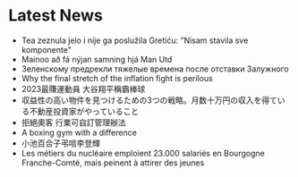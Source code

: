 # Latest News
-  Tea zeznula jelo i nije ga poslužila Gretiću: "Nisam stavila sve komponente"
-  Mainoo að fá nýjan samning hjá Man Utd
-  Зеленскому предрекли тяжелые времена после отставки Залужного
-  Why the final stretch of the inflation fight is perilous
-  2023最賺運動員 大谷翔平稱霸棒球
-  収益性の高い物件を見つけるための3つの戦略。月数十万円の収入を得ている不動産投資家がやっていること
-  拒絕奧客 行業可自訂管理辦法
-  A boxing gym with a difference
-  小池百合子弔唁李登輝
-  Les métiers du nucléaire emploient 23.000 salariés en Bourgogne Franche-Comté, mais peinent à attirer des jeunes
